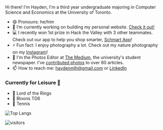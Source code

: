 Hi there! I'm Hayden, I'm a third year undergraduate majoring in Computer Science and Economics at the University of Toronto. 

- 😄 Pronouns: he/him
- 🔭 I’m currently working on building my personal website. [Check it out!](https://haydenmlh.github.io/ "Hayden Mak - A Computer Scientist &amp; Developer")
- 💻 I recently won 1st prize in Hack the Valley with 3 other teammates. Check out our app to help you shop smarter, [Schmart App](https://devpost.com/software/schmart)!
- ⚡ Fun fact: I enjoy photography a lot. Check out my nature photography on my [Instagram](https://www.instagram.com/haydennnature/ "Instagram: haydennnature")! 
- 🏢 I'm the Photos Editor at [The Medium](https://themedium.ca/), the university's student newspaper. I've [contributed photos](https://archive.themedium.ca/author/hayden-mak/) to over 80 articles.
- 📫 How to reach me: haydenmlh@gmail.com or [LinkedIn](https://www.linkedin.com/in/haydenmlh/)


### Currently for Leisure 🤩
- 📘 Lord of the Rings
- 🎈 Bloons TD6
- 🎾 Tennis 


![Top Langs](https://github-readme-stats.vercel.app/api/top-langs/?username=haydenmlh&layout=compact)

![visitors](https://visitor-badge.glitch.me/badge?page_id=haydenmlh.haydenmlh)
